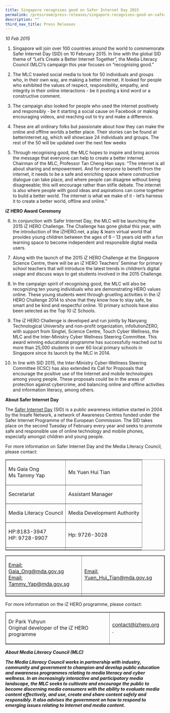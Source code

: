 ```yaml
---
title: Singapore recognises good on Safer Internet Day 2015
permalink: /pressroom/press-releases/singapore-recognises-good-on-safer-internet-day-2015/
description: ""
third_nav_title: Press Releases
---
```

*10 Feb 2015*

1.   Singapore will join over 100 countries around the world to commemorate Safer Internet Day (SID) on 10 February 2015. In line with the global SID theme of “Let’s Create a Better Internet Together”, the Media Literacy Council (MLC)’s campaign this year focuses on “recognising good.”

2.   The MLC trawled social media to look for 50 individuals and groups who, in their own way, are making a better internet. It looked for people who exhibited the values of respect, responsibility, empathy, and integrity in their online interactions - be it posting a kind word or a constructive comment.

3.   The campaign also looked for people who used the internet positively and responsibly - be it starting a social cause on Facebook or making encouraging videos, and reaching out to try and make a difference.

4.   These are all ordinary folks but passionate about how they can make the online and offline worlds a better place. Their stories can be found at betterinternet.sg, which will showcase 24 individuals and groups. The rest of the 50 will be updated over the next few weeks

5.   Through recognising good, the MLC hopes to inspire and bring across the message that everyone can help to create a better internet. Chairman of the MLC, Professor Tan Cheng Han says: “The internet is all about sharing and empowerment. And for everyone to benefit from the internet, it needs to be a safe and enriching space where constructive dialogue can take place, and where people can disagree without being disagreeable; this will encourage rather than stifle debate. The internet is also where people with good ideas and aspirations can come together to build a better world. The internet is what we make of it - let’s harness it to create a better world, offline and online.”

**iZ HERO Award Ceremony**   

6.   In conjunction with Safer Internet Day, the MLC will be launching the 2015 iZ HERO Challenge. The Challenge has gone global this year, with the introduction of the iZHERO.net, a play &amp; learn virtual world that provides young children between the ages of 6 – 13 years old with a fun learning space to become independent and responsible digital media users.

7.   Along with the launch of the 2015 iZ HERO Challenge at the Singapore Science Centre, there will be an iZ HERO Teachers’ Seminar for primary school teachers that will introduce the latest trends in children’s digital usage and discuss ways to get students involved in the 2015 Challenge.

8.   In the campaign spirit of recognising good, the MLC will also be recognizing ten young individuals who are demonstrating HERO values online. These young students went through gruelling activities in the iZ HERO Challenge 2014 to show that they know how to stay safe, be smart and be kind and respectful online. 10 primary schools have also been selected as the Top 10 iZ Schools.

9.   The iZ HERO Challenge is developed and run jointly by Nanyang Technological University and non-profit organization, infollutionZERO, with support from Singtel, Science Centre, Touch Cyber Wellness, the MLC and the Inter-Ministry Cyber Wellness Steering Committee. This award winning educational programme has successfully reached out to more than 25,000 students in over 60 local primary schools in Singapore since its launch by the MLC in 2014.

10.   In line with SID 2015, the Inter-Ministry Cyber-Wellness Steering Committee (ICSC) has also extended its Call for Proposals that encourage the positive use of the Internet and mobile technologies among young people. These proposals could be in the areas of protection against cybercrime, and balancing online and offline activities and information literacy, among others.

**About Safer Internet Day**

The [Safer Internet Day](http://www.saferinternetday.org/web/guest/about) (SID) is a public awareness initiative started in 2004 by the Insafe Network, a network of Awareness Centres funded under the Safer Internet Programme of the European Commission. The SID takes place on the second Tuesday of February every year and seeks to promote safe and responsible use of online technology and mobile phones, especially amongst children and young people.

For more information on Safer Internet Day and the Media Literacy Council, please contact:


<table border="1"><tbody><tr><td><p><span>Ms Gaia Ong<br>Ms Tammy Yap</span></p></td><td><p><span>Ms Yuen Hui Tian</span></p></td></tr><tr><td><p><span>Secretariat</span></p></td><td><p><span>Assistant Manager</span></p></td></tr><tr><td><p><span>Media Literacy Council</span></p></td><td><p><span>Media Development Authority</span></p></td></tr><tr><td><p><span>HP:8183-3947<br>HP: 9728-9907</span></p></td><td><p><span>Hp: 9726-3028</span></p></td></tr><tr><td></td></tr></tbody></table><table border="1"><tbody><tr><td><p><span><a href="mailto:Gaia_Ong@mda.gov.sg">Email: Gaia_Ong@mda.gov.sg</a><br><a href="mailto:Tammy_Yap@mda.gov.sg">Email: Tammy_Yap@mda.gov.sg</a></span></p></td><td><p><span><a href="mailto:Yuen_Hui_Tian@mda.gov.sg">Email: Yuen_Hui_Tian@mda.gov.sg</a></span></p></td></tr><tr><td></td></tr></tbody></table>
 
 For more information on the iZ HERO programme, please contact:

<table border="1"><tbody><tr><td><p><span>Dr Park Yuhyun<br>Original developer of the iZ HERO programme</span></p></td><td><p><span><a href="mailto:contact@izhero.org">contact@izhero.org </a>.</span></p></td></tr></tbody></table>

_**About Media Literacy Council (MLC)**_

_**The Media Literacy Council works in partnership with industry, community and government to champion and develop public education and awareness programmes relating to media literacy and cyber wellness. In an increasingly interactive and participatory media landscape, the MLC seeks to cultivate and encourage the public to become discerning media consumers with the ability to evaluate media content effectively, and use, create and share content safely and responsibly. It also advises the government on how to respond to emerging issues relating to Internet and media content.**_